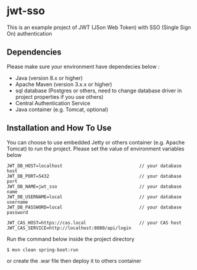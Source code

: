 # jwt-sso

This is an example project of JWT (JSon Web Token) with SSO (Single Sign On) authentication

## Dependencies
Please make sure your environment have dependecies below :
<ul>
<li>Java (version 8.x or higher)</li>
<li>Apache Maven (version 3.x.x or higher)</li>
<li>sql database (Postgres or others, need to change database driver in project properties if you use others)</li>
<li>Central Authentication Service</li>
<li>Java container (e.g. Tomcat, optional)</li>
</ul>

## Installation and How To Use
You can choose to use embedded Jetty or others container (e.g. Apache Tomcat) to run the project.
Please set the value of environment variables below
```
JWT_DB_HOST=localhost                             // your database host
JWT_DB_PORT=5432                                  // your database port
JWT_DB_NAME=jwt_sso                               // your database name
JWT_DB_USERNAME=local                             // your database username
JWT_DB_PASSWORD=local                             // your database password

JWT_CAS_HOST=https://cas.local                    // your CAS host
JWT_CAS_SERVICE=http://localhost:8080/api/login
```
Run the command below inside the project directory
```
$ mvn clean spring-boot:run
```
or create the .war file then deploy it to others container
